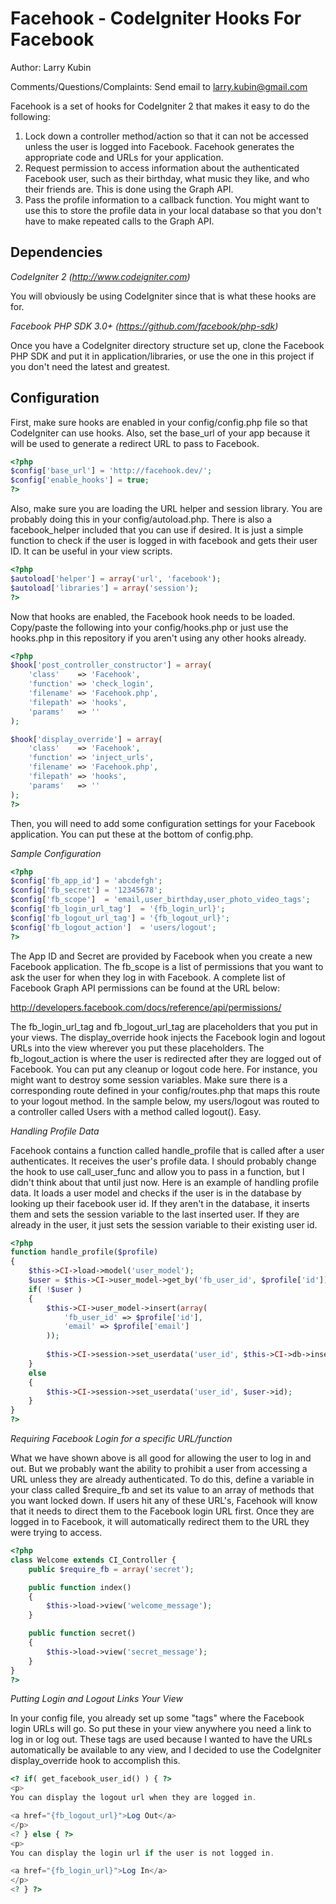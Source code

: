 Facehook - CodeIgniter Hooks For Facebook
=========================================
Author: Larry Kubin

Comments/Questions/Complaints: Send email to larry.kubin@gmail.com

Facehook is a set of hooks for CodeIgniter 2 that makes it easy to do the following:

1. Lock down a controller method/action so that it can not be accessed unless the user is logged into Facebook. Facehook generates the appropriate code and URLs for your application. 
1. Request permission to access information about the authenticated Facebook user, such as their birthday, what music they like, and who their friends are. This is done using the Graph API.
1. Pass the profile information to a callback function. You might want to use this to store the profile data in your local database so that you don't have to make repeated calls to the Graph API. 

Dependencies
------------

*CodeIgniter 2 (http://www.codeigniter.com)*

You will obviously be using CodeIgniter since that is what these hooks are for. 

*Facebook PHP SDK 3.0+ (https://github.com/facebook/php-sdk)*

Once you have a CodeIgniter directory structure set up, clone the Facebook PHP SDK and put it in application/libraries, or use the one in this project if you don't need the latest and greatest.

Configuration
-------------

First, make sure hooks are enabled in your config/config.php file so that CodeIgniter can use hooks. Also, set the base_url of your app because it will be used to generate a redirect URL to pass to Facebook.

``` php
<?php
$config['base_url']	= 'http://facehook.dev/';
$config['enable_hooks'] = true;
?>
```
Also, make sure you are loading the URL helper and session library. You are probably doing this in your config/autoload.php. There is also a facebook_helper included that you can use if desired. It is just a simple function to check if the user is logged in with facebook and gets their user ID. It can be useful in your view scripts.

``` php
<?php
$autoload['helper'] = array('url', 'facebook');
$autoload['libraries'] = array('session');
?>
```

Now that hooks are enabled, the Facebook hook needs to be loaded. Copy/paste the following into your config/hooks.php or just use the hooks.php in this repository if you aren't using any other hooks already.

``` php
<?php
$hook['post_controller_constructor'] = array(
	'class'    => 'Facehook',
	'function' => 'check_login',
	'filename' => 'Facehook.php',
	'filepath' => 'hooks',
	'params'   => ''
);

$hook['display_override'] = array(
	'class'    => 'Facehook',
	'function' => 'inject_urls',
	'filename' => 'Facehook.php',
	'filepath' => 'hooks',
	'params'   => ''
);
?>
``` 

Then, you will need to add some configuration settings for your Facebook application. You can put these at the bottom of config.php.

*Sample Configuration*

``` php
<?php
$config['fb_app_id'] = 'abcdefgh';
$config['fb_secret'] = '12345678';
$config['fb_scope']  = 'email,user_birthday,user_photo_video_tags';
$config['fb_login_url_tag']  = '{fb_login_url}';
$config['fb_logout_url_tag'] = '{fb_logout_url}';
$config['fb_logout_action']  = 'users/logout';
?>
```

The App ID and Secret are provided by Facebook when you create a new Facebook application. The fb_scope is a list of permissions that you want to ask the user for when they log in with Facebook. A complete list of Facebook Graph API permissions can be found at the URL below:

http://developers.facebook.com/docs/reference/api/permissions/

The fb_login_url_tag and fb_logout_url_tag are placeholders that you put in your views. The display_override hook injects the Facebook login and logout URLs into the view wherever you put these placeholders. The fb_logout_action is where the user is redirected after they are logged out of Facebook. You can put any cleanup or logout code here. For instance, you might want to destroy some session variables. Make sure there is a corresponding route defined in your config/routes.php that maps this route to your logout method. In the sample below, my users/logout was routed to a controller called Users with a method called logout(). Easy.

*Handling Profile Data*

Facehook contains a function called handle_profile that is called after a user authenticates. It receives the user's profile data. I should probably change the hook to use call_user_func and allow you to pass in a function, but I didn't think about that until just now. Here is an example of handling profile data. It loads a user model and checks if the user is in the database by looking up their facebook user id. If they aren't in the database, it inserts them and sets the session variable to the last inserted user. If they are already in the user, it just sets the session variable to their existing user id.

``` php
<?php
function handle_profile($profile)
{
	$this->CI->load->model('user_model');
	$user = $this->CI->user_model->get_by('fb_user_id', $profile['id']);
	if( !$user )
	{
		$this->CI->user_model->insert(array(
			'fb_user_id' => $profile['id'],
			'email' => $profile['email']
		));
		
		$this->CI->session->set_userdata('user_id', $this->CI->db->insert_id());
	}
	else
	{
		$this->CI->session->set_userdata('user_id', $user->id);
	}
}
?>
```

*Requiring Facebook Login for a specific URL/function*

What we have shown above is all good for allowing the user to log in and out. But we probably want the ability to prohibit a user from accessing a URL unless they are already authenticated. To do this, define a variable in your class called $require_fb and set its value to an array of methods that you want locked down. If users hit any of these URL's, Facehook will know that it needs to direct them to the Facebook login URL first. Once they are logged in to Facebook, it will automatically redirect them to the URL they were trying to access. 

``` php
<?php
class Welcome extends CI_Controller {
	public $require_fb = array('secret');

	public function index()
	{
		$this->load->view('welcome_message');
	}

	public function secret()
	{
		$this->load->view('secret_message');
	}
}
?>
```

*Putting Login and Logout Links Your View*

In your config file, you already set up some "tags" where the Facebook login URLs will go. So put these in your view anywhere you need a link to log in or log out. These tags are used because I wanted to have the URLs automatically be available to any view, and I decided to use the CodeIgniter display_override hook to accomplish this.

``` php
<? if( get_facebook_user_id() ) { ?>
<p>
You can display the logout url when they are logged in.

<a href="{fb_logout_url}">Log Out</a>
</p>
<? } else { ?>
<p>
You can display the login url if the user is not logged in.

<a href="{fb_login_url}">Log In</a>
</p>
<? } ?>
```
